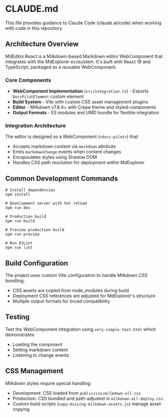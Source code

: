 # CLAUDE.md

This file provides guidance to Claude Code (claude.ai/code) when working with code in this repository.

## Architecture Overview

MdEditor.React is a Milkdown-based Markdown editor WebComponent that integrates with the MdExplorer ecosystem. It's built with React 19 and TypeScript, packaged as a reusable WebComponent.

### Core Components

* **WebComponent Implementation** (`src/integration.ts`) - Exports `DocsPilotElement` custom element
* **Build System** - Vite with custom CSS asset management plugins
* **Editor** - Milkdown v7.6.4+ with Crepe theme and styled-components
* **Output Formats** - ES modules and UMD bundle for flexible integration

### Integration Architecture

The editor is designed as a WebComponent (`<docs-pilot>`) that:
* Accepts markdown content via `markdown` attribute
* Emits `markdownChange` events when content changes
* Encapsulates styles using Shadow DOM
* Handles CSS path resolution for deployment within MdExplorer

## Common Development Commands

```Shell
# Install dependencies
npm install

# Development server with hot reload
npm run dev

# Production build
npm run build

# Preview production build
npm run preview

# Run ESLint
npm run lint
```

## Build Configuration

The project uses custom Vite configuration to handle Milkdown CSS bundling:
* CSS assets are copied from node_modules during build
* Deployment CSS references are adjusted for MdExplorer's structure
* Multiple output formats for broad compatibility

## Testing

Test the WebComponent integration using `very-simple-test.html` which demonstrates:
* Loading the component
* Setting markdown content
* Listening to change events

## CSS Management

Milkdown styles require special handling:
* Development: CSS loaded from `public/css/milkdown-all.css`
* Production: CSS bundled and path-adjusted in `milkdown-all-deploy.css`
* Custom build scripts (`copy-missing-milkdown-assets.js`) manage asset copying
